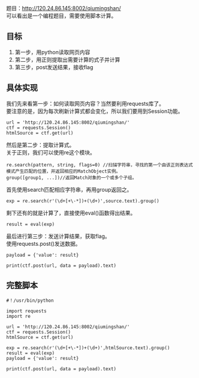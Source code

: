 题目：http://120.24.86.145:8002/qiumingshan/
</br>可以看出是一个编程题目，需要使用脚本计算。
## 目标
1. 第一步，用python读取网页内容
2. 第二步，用正则提取出需要计算的式子并计算
3. 第三步，post发送结果，接收flag

## 具体实现
我们先来看第一步：如何读取网页内容？当然要利用requests库了。</br>
要注意的是，因为每次刷新计算式都会变化，所以我们要用到Session功能。

```
url = 'http://120.24.86.145:8002/qiumingshan/'
ctf = requests.Session()
htmlSource = ctf.get(url)
```
然后是第二步：提取计算式。</br>
关于正则，我们可以使用re这个模块。

```
re.search(pattern, string, flags=0) //扫描字符串，寻找的第一个由该正则表达式模式产生匹配的位置，并返回相应的MatchObject实例。
group([group1, ...])//返回Match对象的一个或多个子组。
```
首先使用search匹配相应字符串，再用group返回之。

```
exp = re.search(r'(\d+[+\-*])+(\d+)',source.text).group() 
```
剩下还有的就是计算了，直接使用eval()函数得出结果。

```
result = eval(exp)
```
最后进行第三步：发送计算结果，获取flag。</br>
使用requests.post()发送数据。

```
payload = {'value': result} 

print(ctf.post(url, data = payload).text)
```
## 完整脚本

```
#！/usr/bin/python

import requests
import re

url = 'http://120.24.86.145:8002/qiumingshan/'
ctf = requests.Session()
htmlSource = ctf.get(url)

exp = re.search(r'(\d+[+\-*])+(\d+)',htmlSource.text).group() 
result = eval(exp)
payload = {'value': result} 

print(ctf.post(url, data = payload).text) 

```
